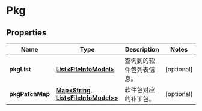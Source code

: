 
# Pkg

## Properties
Name | Type | Description | Notes
------------ | ------------- | ------------- | -------------
**pkgList** | [**List&lt;FileInfoModel&gt;**](FileInfoModel.md) | 查询到的软件包列表信息。 |  [optional]
**pkgPatchMap** | [**Map&lt;String, List&lt;FileInfoModel&gt;&gt;**](List.md) | 软件包对应的补丁包。 |  [optional]



